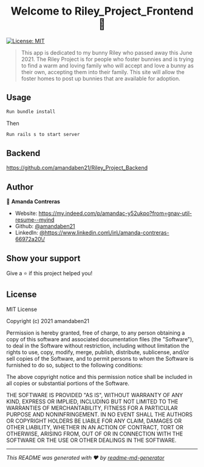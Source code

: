 <h1 align="center">Welcome to Riley_Project_Frontend 👋</h1>
<p>
  <a href="#" target="_blank">
    <img alt="License: MIT" src=https://opensource.org/licenses/MIT/>
  </a>
</p>

> This app is dedicated to my bunny Riley who passed away this June 2021. The Riley Project is for people who foster bunnies and is trying to find a warm and loving family who will accept and love a bunny as their own, accepting them into their family. This site will allow the foster homes to post up bunnies that are available for adoption.

## Usage

```sh
Run bundle install
```
Then
```sh
Run rails s to start server
```
## Backend
https://github.com/amandaben21/Riley_Project_Backend
## Author

👤 **Amanda Contreras**

* Website: https://my.indeed.com/p/amandac-y52ukpo?from=gnav-util-resume--myind
* Github: [@amandaben21](https://github.com/amandaben21)
* LinkedIn: [@https:\/\/www.linkedin.com\/in\/amanda-contreras-66972a20\/ ](https://linkedin.com/in/https:\/\/www.linkedin.com\/in\/amanda-contreras-66972a20\/ )

## Show your support

Give a ⭐️ if this project helped you!
## License

MIT License

Copyright (c) 2021 amandaben21

Permission is hereby granted, free of charge, to any person obtaining a copy of this software and associated documentation files (the "Software"), to deal in the Software without restriction, including without limitation the rights to use, copy, modify, merge, publish, distribute, sublicense, and/or sell copies of the Software, and to permit persons to whom the Software is furnished to do so, subject to the following conditions:

The above copyright notice and this permission notice shall be included in all copies or substantial portions of the Software.

THE SOFTWARE IS PROVIDED "AS IS", WITHOUT WARRANTY OF ANY KIND, EXPRESS OR IMPLIED, INCLUDING BUT NOT LIMITED TO THE WARRANTIES OF MERCHANTABILITY, FITNESS FOR A PARTICULAR PURPOSE AND NONINFRINGEMENT. IN NO EVENT SHALL THE AUTHORS OR COPYRIGHT HOLDERS BE LIABLE FOR ANY CLAIM, DAMAGES OR OTHER LIABILITY, WHETHER IN AN ACTION OF CONTRACT, TORT OR OTHERWISE, ARISING FROM, OUT OF OR IN CONNECTION WITH THE SOFTWARE OR THE USE OR OTHER DEALINGS IN THE SOFTWARE.

***
_This README was generated with ❤️ by [readme-md-generator](https://github.com/kefranabg/readme-md-generator)_